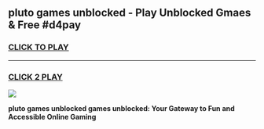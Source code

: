 
## pluto games unblocked - Play Unblocked Gmaes & Free #d4pay
<h3>
<a href="https://news.freeplayer.one?title=pluto_games_unblocked&ref=03M">CLICK TO PLAY</a></h3>
<hr>

<h3>
<a href="https://news.freeplayer.one?title=pluto_games_unblocked&ref=03M">CLICK 2 PLAY</a>
  
</h3>

<a href="https://news.freeplayer.one?title=pluto_games_unblocked&ref=03M"><img src="https://clearcache.store/games.png"></a>


**pluto games unblocked games unblocked: Your Gateway to Fun and Accessible Online Gaming**
